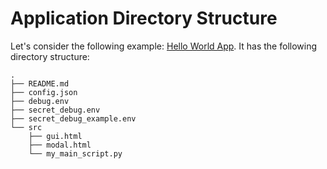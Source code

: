 # Application Directory Structure

Let's consider the following example: [Hello World App](https://github.com/supervisely-ecosystem/hello-world-app). It has the following directory structure:

```
.
├── README.md
├── config.json
├── debug.env
├── secret_debug.env
├── secret_debug_example.env
└── src
    ├── gui.html
    ├── modal.html
    └── my_main_script.py
```
